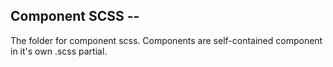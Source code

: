 ## Component SCSS --

The folder for component scss. Components are self-contained component in it's own .scss partial.